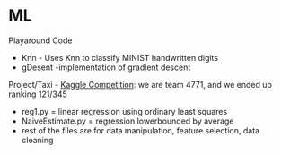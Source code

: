 # ML
Playaround Code
* Knn - Uses Knn to classify MINIST handwritten digits
* gDesent -implementation of gradient descent

Project/Taxi - [Kaggle Competition]: we are team 4771, and we ended up ranking 121/345
* reg1.py = linear regression using ordinary least squares 
* NaiveEstimate.py = regression lowerbounded by average
* rest of the files are for data manipulation, feature selection, data cleaning

[Kaggle Competition]:https://www.kaggle.com/c/pkdd-15-taxi-trip-time-prediction-ii
